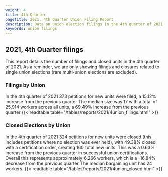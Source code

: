 ```yaml
---
weight: 4
title: 4th Quarter
pagetitle: 2021, 4th Quarter Union Filing Report
description: Data on union election filings in the 4th quarter of 2021
keywords: union filings
---
```


## 2021, 4th Quarter filings

This report details the number of filings and closed units in the 4th quarter of 2021. As a reminder, we are only showing filings and closures related to single union elections (rare multi-union elections are excluded).

### Filings by Union
In the 4th quarter of 2021 373 petitions for new units were filed, a 15.12% increase from the previous quarter The median size was 17 with a total of 25,914 workers across all units, a 69.49% increase from the previous quarter
{{< readtable table="/tables/reports/2021/4union_filings.html" >}}

### Closed Elections by Union
In the 4th quarter of 2021 324 petitions for new units were closed (this includes petitions where no election was ever held), with 49.38% closed with a certification order, creating 160 total new units. This was a 0.63% increase from the previous quarter in successful union certifications. Overall this represents approximately 6,266 workers, which is a -16.84% decrease from the previous quarter The median bargaining unit has 24 workers.
{{< readtable table="/tables/reports/2021/4union_closed.html" >}}
